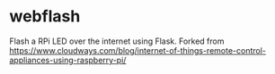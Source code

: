 # webflash
Flash a RPi LED over the internet using Flask. Forked from https://www.cloudways.com/blog/internet-of-things-remote-control-appliances-using-raspberry-pi/
